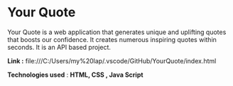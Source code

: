 # Your Quote

Your Quote is a web application that generates unique and uplifting quotes that boosts our confidence. It creates numerous inspiring quotes within seconds. It is an API based project.

**Link :** file:///C:/Users/my%20lap/.vscode/GitHub/YourQuote/index.html

**Technologies used** : **HTML, CSS , Java Script**
